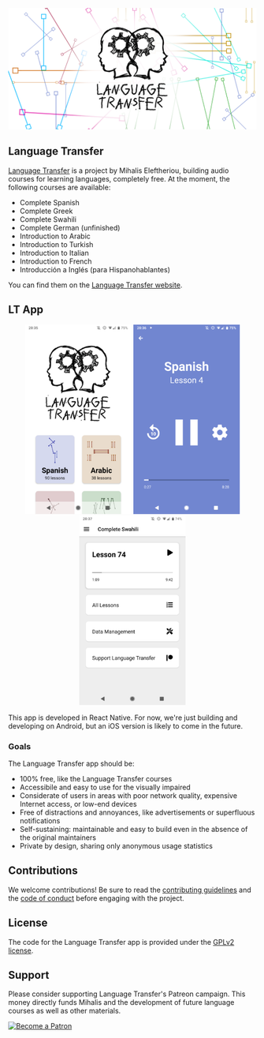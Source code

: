 <p align="center">
  <img src="./resources/google-play-store/feature-graphic.png" alt="LT logo" width="720">
</p>

## Language Transfer

[Language Transfer](https://www.languagetransfer.org/) is a project by Mihalis Eleftheriou, building audio courses for learning languages, completely free. At the moment, the following courses are available:

- Complete Spanish
- Complete Greek
- Complete Swahili
- Complete German (unfinished)
- Introduction to Arabic
- Introduction to Turkish
- Introduction to Italian
- Introduction to French
- Introducción a Inglés (para Hispanohablantes)

You can find them on the [Language Transfer website](https://www.languagetransfer.org/free-courses-1).

## LT App

<p align="center">
  <img src="./resources/google-play-store/screenshots/Screenshot_20200520-203515.png" alt="App screenshot: home page" width="216" height="384">
  <img src="./resources/google-play-store/screenshots/Screenshot_20200520-203610.png" alt="App screenshot: listen page" width="216" height="384">
  <img src="./resources/google-play-store/screenshots/Screenshot_20200520-203755.png" alt="App screenshot: language home page" width="216" height="384">
</p>

This app is developed in React Native. For now, we're just building and developing on Android, but an iOS version is likely to come in the future.

### Goals

The Language Transfer app should be:

- 100% free, like the Language Transfer courses
- Accessibile and easy to use for the visually impaired
- Considerate of users in areas with poor network quality, expensive Internet access, or low-end devices
- Free of distractions and annoyances, like advertisements or superfluous notifications
- Self-sustaining: maintainable and easy to build even in the absence of the original maintainers
- Private by design, sharing only anonymous usage statistics

## Contributions

We welcome contributions! Be sure to read the [contributing guidelines](./CONTRIBUTING.md) and the [code of conduct](./CODE_OF_CONDUCT.md) before engaging with the project.

## License

The code for the Language Transfer app is provided under the [GPLv2 license](./LICENSE).

## Support

Please consider supporting Language Transfer's Patreon campaign. This money directly funds Mihalis and the development of future language courses as well as other materials.

<a href="https://www.patreon.com/languagetransfer"><img alt="Become a Patron" src="https://c5.patreon.com/external/logo/become_a_patron_button.png"></a>
